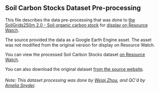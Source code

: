 ## Soil Carbon Stocks Dataset Pre-processing
This file describes the data pre-processing that was done to [the SoilGrids250m 2.0 - Soil organic carbon stock](http://isric.org/explore/soilgrids) for [display on Resource Watch](https://resourcewatch.org/data/explore/c5a62289-bdc8-4821-83f0-6f05e3d36bdc).

The source provided the data as a Google Earth Engine asset. The asset was not modified from the original version for display on Resource Watch.

You can view the processed Soil Carbon Stocks dataset [on Resource Watch](https://resourcewatch.org/data/explore/c5a62289-bdc8-4821-83f0-6f05e3d36bdc).

You can also download the original dataset [from the source website](https://files.isric.org/soilgrids/latest/data/soc/).

###### Note: This dataset processing was done by [Weiqi Zhou](https://www.wri.org/profile/weiqi-zhou), and QC'd by [Amelia Snyder](https://www.wri.org/profile/amelia-snyder).
